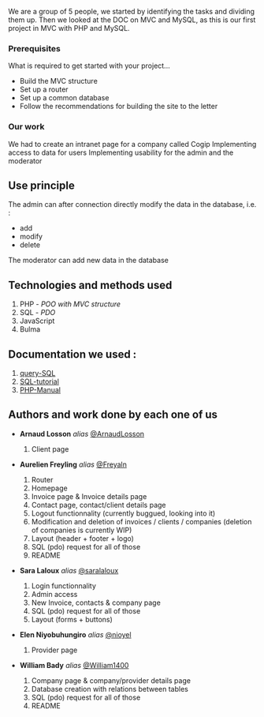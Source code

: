We are a group of 5 people, we started by identifying the tasks and dividing them up. 
Then we looked at the DOC on MVC and MySQL, as this is our first project in MVC with PHP and MySQL.


### Prerequisites

What is required to get started with your project...

- Build the MVC structure
- Set up a router 
- Set up a common database 
- Follow the recommendations for building the site to the letter


### Our work 

We had to create an intranet page for a company called Cogip 
Implementing access to data for users
Implementing usability for the admin and the moderator 

## Use principle 

The admin can after connection directly modify the data in the database,
i.e. : 

- add
- modify
- delete 

The moderator can add new data in the database

## Technologies and methods used

  1. PHP - *POO with MVC structure*
  2. SQL - *PDO*
  3. JavaScript
  4. Bulma 


## Documentation we used :

  1. [query-SQL](https://docs.postgresql.fr/11/queries-table-expressions.html)
  2. [SQL-tutorial](https://www.mysqltutorial.org/)
  3. [PHP-Manual](https://www.php.net/manual/fr/)


## Authors and work done by each one of us

* **Arnaud Losson** _alias_ [@ArnaudLosson](https://github.com/ArnaudLosson)

    1. Client page

* **Aurelien Freyling** _alias_ [@Freyaln](https://github.com/Freyaln)

    1. Router
    2. Homepage
    3. Invoice page & Invoice details page
    4. Contact page, contact/client details page
    5. Logout functionnality (currently buggued, looking into it)
    6. Modification and deletion of invoices / clients / companies (deletion of companies is currently WIP)
    7. Layout (header + footer + logo)
    8. SQL (pdo) request for all of those
    9. README

* **Sara Laloux** _alias_ [@saralaloux](https://github.com/saralaloux)

    1. Login functionnality
    2. Admin access
    3. New Invoice, contacts & company page
    4. SQL (pdo) request for all of those
    5. Layout (forms + buttons)

* **Elen Niyobuhungiro** _alias_ [@nioyel](https://github.com/nioyel)

    1. Provider page

* **William Bady** _alias_ [@William1400](https://github.com/William1400)

    1. Company page & company/provider details page
    2. Database creation with relations between tables
    3. SQL (pdo) request for all of those
    4. README
